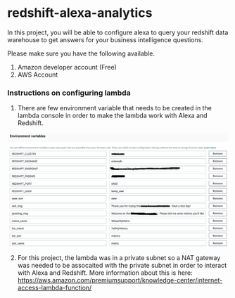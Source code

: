 # redshift-alexa-analytics

In this project, you will be able to configure alexa to query your redshift data warehouse to get answers for your business intelligence questions. 

Please make sure you have the following available.

1) Amazon developer account (Free)
2) AWS Account

### Instructions on configuring lambda

1) There are few environment variable that needs to be created in the lambda console in order to make the lambda work with Alexa and Redshift.

![alt text](https://raw.githubusercontent.com/tchaudhary/redshift-alexa-analytics/master/images/lambda_env_variables.png)

2) For this project, the lambda was in a private subnet so a NAT gateway was needed to be assocaited with the private subnet in order to interact with Alexa and Redshift. More information about this is here: https://aws.amazon.com/premiumsupport/knowledge-center/internet-access-lambda-function/

